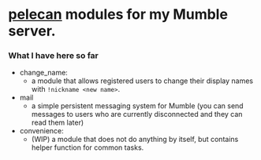 # [pelecan](https://github.com/chili-b/pelecan) modules for my Mumble server.
### What I have here so far
* change_name: 
  * a module that allows registered users to change their display names with `!nickname <new name>`.
* mail
  * a simple persistent messaging system for Mumble (you can send messages to users who are currently disconnected and they can read them later)
* convenience: 
  * (WIP) a module that does not do anything by itself, but contains helper function for common tasks.
